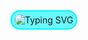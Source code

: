<a href="https://git.io/typing-svg">
  <div style="display: inline-block; border: 2px solid #00F5FF; border-radius: 15px; padding: 5px; background: #00F5FF95;">
    <img src="https://readme-typing-svg.demolab.com?font=Verdana&duration=2000&pause=1000&color=050404&background=00F5FF95&vCenter=true&repeat=false&random=true&width=435&height=45&lines=Hi%2C+My+name+is+Varun+Tanjore" alt="Typing SVG" style="border-radius: 10px;" />
  </div>
</a>

